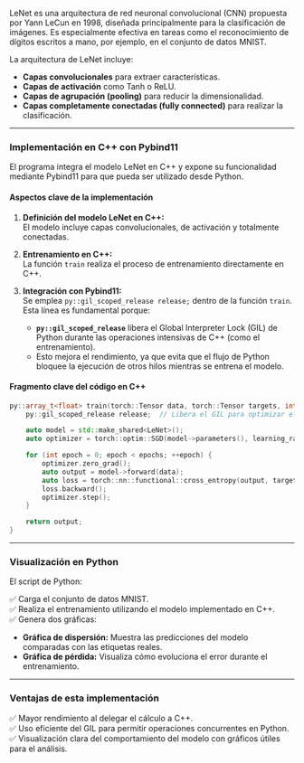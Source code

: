 
LeNet es una arquitectura de red neuronal convolucional (CNN) propuesta por Yann LeCun en 1998, diseñada principalmente para la clasificación de imágenes. Es especialmente efectiva en tareas como el reconocimiento de dígitos escritos a mano, por ejemplo, en el conjunto de datos MNIST.

La arquitectura de LeNet incluye:
- **Capas convolucionales** para extraer características.
- **Capas de activación** como Tanh o ReLU.
- **Capas de agrupación (pooling)** para reducir la dimensionalidad.
- **Capas completamente conectadas (fully connected)** para realizar la clasificación.

---

### **Implementación en C++ con Pybind11**
El programa integra el modelo LeNet en C++ y expone su funcionalidad mediante Pybind11 para que pueda ser utilizado desde Python. 

#### **Aspectos clave de la implementación**
1. **Definición del modelo LeNet en C++:**  
   El modelo incluye capas convolucionales, de activación y totalmente conectadas.

2. **Entrenamiento en C++:**  
   La función `train` realiza el proceso de entrenamiento directamente en C++.

3. **Integración con Pybind11:**  
   Se emplea `py::gil_scoped_release release;` dentro de la función `train`. Esta línea es fundamental porque:

   - **`py::gil_scoped_release`** libera el Global Interpreter Lock (GIL) de Python durante las operaciones intensivas de C++ (como el entrenamiento).
   - Esto mejora el rendimiento, ya que evita que el flujo de Python bloquee la ejecución de otros hilos mientras se entrena el modelo.

#### **Fragmento clave del código en C++**
```cpp
py::array_t<float> train(torch::Tensor data, torch::Tensor targets, int epochs, float learning_rate) {
    py::gil_scoped_release release;  // Libera el GIL para optimizar el rendimiento

    auto model = std::make_shared<LeNet>();
    auto optimizer = torch::optim::SGD(model->parameters(), learning_rate);

    for (int epoch = 0; epoch < epochs; ++epoch) {
        optimizer.zero_grad();
        auto output = model->forward(data);
        auto loss = torch::nn::functional::cross_entropy(output, targets);
        loss.backward();
        optimizer.step();
    }

    return output;
}
```

---

### **Visualización en Python**
El script de Python:

✅ Carga el conjunto de datos MNIST.  
✅ Realiza el entrenamiento utilizando el modelo implementado en C++.  
✅ Genera dos gráficas:  
   - **Gráfica de dispersión:** Muestra las predicciones del modelo comparadas con las etiquetas reales.  
   - **Gráfica de pérdida:** Visualiza cómo evoluciona el error durante el entrenamiento.

---

### **Ventajas de esta implementación**
✅ Mayor rendimiento al delegar el cálculo a C++.  
✅ Uso eficiente del GIL para permitir operaciones concurrentes en Python.  
✅ Visualización clara del comportamiento del modelo con gráficos útiles para el análisis.  
